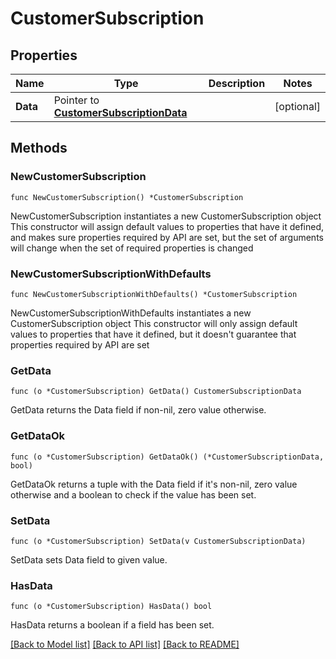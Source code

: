 # CustomerSubscription

## Properties

Name | Type | Description | Notes
------------ | ------------- | ------------- | -------------
**Data** | Pointer to [**CustomerSubscriptionData**](CustomerSubscriptionData.md) |  | [optional] 

## Methods

### NewCustomerSubscription

`func NewCustomerSubscription() *CustomerSubscription`

NewCustomerSubscription instantiates a new CustomerSubscription object
This constructor will assign default values to properties that have it defined,
and makes sure properties required by API are set, but the set of arguments
will change when the set of required properties is changed

### NewCustomerSubscriptionWithDefaults

`func NewCustomerSubscriptionWithDefaults() *CustomerSubscription`

NewCustomerSubscriptionWithDefaults instantiates a new CustomerSubscription object
This constructor will only assign default values to properties that have it defined,
but it doesn't guarantee that properties required by API are set

### GetData

`func (o *CustomerSubscription) GetData() CustomerSubscriptionData`

GetData returns the Data field if non-nil, zero value otherwise.

### GetDataOk

`func (o *CustomerSubscription) GetDataOk() (*CustomerSubscriptionData, bool)`

GetDataOk returns a tuple with the Data field if it's non-nil, zero value otherwise
and a boolean to check if the value has been set.

### SetData

`func (o *CustomerSubscription) SetData(v CustomerSubscriptionData)`

SetData sets Data field to given value.

### HasData

`func (o *CustomerSubscription) HasData() bool`

HasData returns a boolean if a field has been set.


[[Back to Model list]](../README.md#documentation-for-models) [[Back to API list]](../README.md#documentation-for-api-endpoints) [[Back to README]](../README.md)


